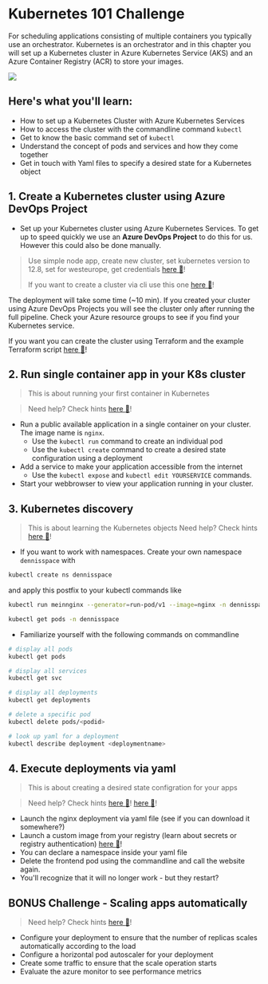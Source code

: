 # Kubernetes 101 Challenge

For scheduling applications consisting of multiple containers you typically use an orchestrator. Kubernetes is an orchestrator and in this chapter you will set up a Kubernetes cluster in Azure Kubernetes Service (AKS) and an Azure Container Registry (ACR) to store your images.

![](/img/challenge2.png)

## Here's what you'll learn:

- How to set up a Kubernetes Cluster with Azure Kubernetes Services
- How to access the cluster with the commandline command `kubectl`
- Get to know the basic command set of `kubectl`
- Understand the concept of pods and services and how they come together
- Get in touch with Yaml files to specify a desired state for a Kubernetes object

## 1. Create a Kubernetes cluster using Azure DevOps Project

- Set up your Kubernetes cluster using Azure Kubernetes Services. To get up to speed quickly we use an **Azure DevOps Project** to do this for us. However this could also be done manually.

> Use simple node app, create new cluster, set kubernetes version to 12.8, set for westeurope, get credentials [here :blue_book:](hints/createdevopsproject.md)!
>
> If you want to create a cluster via cli use this one [here :blue_book:](hints/create_aks_cluster.md)!

The deployment will take some time (~10 min). If you created your cluster using Azure DevOps Projects you will see the cluster only after running the full pipeline. Check your Azure resource groups to see if you find your Kubernetes service.

If you want you can create the cluster using Terraform and the example Terraform script [here :blue_book:](hints/terraform.md)!

## 2. Run single container app in your K8s cluster

> This is about running your first container in Kubernetes

> Need help? Check hints [here :blue_book:](hints/k8sSingle.md)!

- Run a public available application in a single container on your cluster. The image name is `nginx`.
  - Use the `kubectl run` command to create an individual pod
  - Use the `kubectl create` command to create a desired state configuration using a deployment
- Add a service to make your application accessible from the internet
  - Use the `kubectl expose` and `kubectl edit YOURSERVICE` commands.
- Start your webbrowser to view your application running in your cluster.

## 3. Kubernetes discovery

> This is about learning the Kubernetes objects
> Need help? Check hints [here :blue_book:](https://kubernetes.io/docs/reference/kubectl/cheatsheet/)!

- If you want to work with namespaces. Create your own namespace `dennisspace` with

```bash
kubectl create ns dennisspace
```

and apply this postfix to your kubectl commands like

```bash
kubectl run meinnginx --generator=run-pod/v1 --image=nginx -n dennisspace

kubectl get pods -n dennisspace
```

- Familiarize yourself with the following commands on commandline

```bash
# display all pods
kubectl get pods

# display all services
kubectl get svc

# display all deployments
kubectl get deployments

# delete a specific pod
kubectl delete pods/<podid>

# look up yaml for a deployment
kubectl describe deployment <deploymentname>
```

## 4. Execute deployments via yaml

> This is about creating a desired state configration for your apps

> Need help? Check hints [here :blue_book:](hints/learn_yaml_files.md)! [here :blue_book:](hints/create_secrets.md)!

- Launch the nginx deployment via yaml file (see if you can download it somewhere?)
- Launch a custom image from your registry (learn about secrets or registry authentication) [here :blue_book:](hints/yaml/aci-helloworld-reg.yaml)!
- You can declare a namespace inside your yaml file
- Delete the frontend pod using the commandline and call the website again.
- You'll recognize that it will no longer work - but they restart?

## BONUS Challenge - Scaling apps automatically

> Need help? Check hints [here :blue_book:](hints/create_traffic.md)!

- Configure your deployment to ensure that the number of replicas scales automatically according to the load
- Configure a horizontal pod autoscaler for your deployment
- Create some traffic to ensure that the scale operation starts
- Evaluate the azure monitor to see performance metrics
